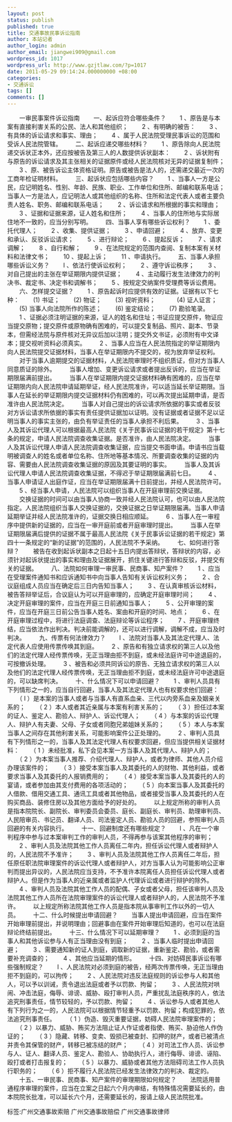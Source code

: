 ```yaml
---
layout: post
status: publish
published: true
title: 交通事故民事诉讼指南
author: 本站记者
author_login: admin
author_email: jiangwei909@gmail.com
wordpress_id: 1017
wordpress_url: http://www.gzjtlaw.com/?p=1017
date: 2011-05-29 09:14:24.000000000 +08:00
categories:
- 交通诉讼
tags: []
comments: []
---
```

　　一审民事案件诉讼指南 　　一、起诉应符合哪些条件？ 　　1 、原告是与本案有直接利害关系的公民、法人和其他组织； 　　2 、有明确的被告： 　　3 、有具体的诉讼请求和事实、理由； 　　4 、属于人民法院受理民事诉讼的范围和受诉人民法院管辖。 　　二、起诉应递交哪些材料？ 　　1 、原告除向人民法院递交诉状正本外，还应按被告及第三人的人数提供诉状副本： 　　2 、诉状附有与原告的诉讼请求及其主张相关的证据原件或经人民法院核对无异的证据复制件； 　　3 、原、被告诉讼主体资格证明。原告或被告是法人的，还需递交最近一次的工商年检证明材料。 　　三、起诉状应包括哪些内容？ 　　1 、当事人一方是公民，应记明姓名、性别、年龄、民族、职业、工作单位和住所、邮编和联系电话；当事人一方是法人，应记明法人或其他组织的名称、住所和法定代表人或者主要负责人姓名、职务、邮编和联系电话； 　　2 、诉讼请求和所根据的事实和理由； 　　3 、证据和证据来源，证人姓名和住所； 　　4 、当事人的住所地与实际居住地不一致的，应当分别写明。 　　四、当事人享有哪些诉讼权利？ 　　1 、委托代理人； 　　2 、收集、提供证据； 　　3 、申请回避； 　　4 、放弃、变更和承认、反驳诉讼请求； 　　5 、进行辩论； 　　6 、提起反诉； 　　7 、请求调解； 　　8 、自行和解； 　　9 、在法院规定的范围内查阅、复制本案有关材料和法律文书； 　　10 、提起上诉； 　　11 、申请执行。 　　五、当事人承担哪些诉讼义务？ 　　l 、依法行使诉讼权利； 　　2 、遵守诉讼秩序； 　　3 、对自己提出的主张在举证期限内提供证据； 　　4 、主动履行发生法律效力的判决书、裁定书、决定书和调解书； 　　5 、按规定交纳案件受理费等诉讼费用。 　　六、怎样提交证据？ 　　1 、原告起诉时应提供有效的证据。证据有以下七种： 　　(1) 书证； 　　(2) 物证； 　　(3) 视听资料； 　　　 (4) 证人证言； 　　(5) 当事人向法院所作的陈述； 　　(6) 鉴定结论； 　　(7) 勘验笔录。 　　1 、证据必须注明证据的来源，证人的姓名和住址；书证应提交原件，物证应当提交原物；提交原件或原物确有困难的，可以提交复制品、照片、副本、节录本，但需经法院与原件核对无异议后加以注明；提交外文书证，必须附有中文译本；提交视听资料必须真实。 　　2 、当事人应当在人民法院指定的举证期限内向人民法院提交证据材料，当事人在举证期限内不提交的，视为放弃举证权利。 　　对于当事人逾期提交的证据材料，人民法院审理时不组织质证，但对方当事人同意质证的除外。 　　当事人增加、变更诉讼请求或者提出反诉的，应当在举证期限届满前提出。 　　当事人在举证期限内提交证据材料确有困难的，应当在举证期限内向人民法院申请延期举证，经人民法院准许，可以适当延长举证期限。当事人在延长的举证期限内提交证据材料仍有困难的，可以再次提出延期申请，是否准许由人民法院决定。 　　当事人对自己提出的诉讼请求所依据的事实或者反驳对方诉讼请求所依据的事实有责任提供证据加以证明。没有证据或者证据不足以证明当事人的事实主张的，由负有举证责任的当事人承担不利后果。 　　3 、当事人及其诉讼代理人可以根据最高人民法院《关于民事诉讼证据的若干规定》第十七条的规定，申请人民法院调查收集证据。是否准许，由人民法院决定。 　　当事人及其诉讼代理人申请人民法院调查收集证据，应当提交书面申请。申请书应当载明被调查人的姓名或者单位名称、住所地等基本情况、所要调查收集的证据的内容、需要由人民法院调查收集证据的原因及其要证明的事实。 　　当事人及其诉讼代理人申请人民法院调查收集证据，不得迟于举证期限届满前七日。 　　4 、当事人申请证人出庭作证，应当在举证期限届满十日前提出，并经人民法院许可。 　　5 、经当事人申请，人民法院可以组织当事人在开庭审理前交换证据。 　　交换证据的时间可以由当事人协商一致并经人民法院认可，也可以由人民法院指定。人民法院组织当事人交换证据的，交换证据之日举证期限届满。当事人申请延期举证并经人民法院准许的，证据交换日相应顺延。 　　6 、当事人在一审程序中提供新的证据的，应当在一审开庭前或者开庭审理时提出。 　　当事人在举证期限届满后提供的证据不属于最高人民法院《关于民事诉讼证据的若干规定》第四十一条规定的&ldquo;新的证据&rdquo;的范围的，人民法院不予采纳。 　　七、如何进行答辩？ 　　被告在收到起诉状副本之日起十五日内提出答辩状，答辩状的内容，必须针对起诉状提出的事实和理由及证据展开，抓住关键进行答辩和反驳，并提交有关的证据。 　　八、法院如何审理一审民事、民商事、知产案件？ 　　1 、应当在受理案件通知书和应诉通知书中向当事人告知有关诉讼权利义务； 　　2 、合议庭组成人员应当在确定后三日内告知当事人； 　　3 、在认真审核诉讼材料，被告答辩举证后，合议庭认为可以开庭审理的，应确定开庭审理时间； 　　4 、决定开庭审理的案件，应当在开庭三日前通知当事人； 　　5 、公开审理的案件，应当在开庭三日前公告当事人姓名、案由和开庭的时间、地点； 　　6 、在开庭审理过程中，将进行法庭调查、法庭辩论等诉讼程序； 　　7 、开庭审理终结，应当依法作出判决。判决前能调解的，还可以进行调解，调解不成，应当及时判决。 　　九、传票有何法律效力？ 　　l 、法院对当事人及其法定代理人、法定代表人应使用传票传唤其到庭。 　　2 、原告和有独立请求权的第三人以及他们的法定代理人经传票传唤，无正当理由拒不到庭，或未经法庭许可中途退庭的，可按撤诉处理。 　　3 、被告和必须共同诉讼的原告、无独立请求权的第三人以及他们的法定代理人经传票传唤，无正当理由拒不到庭，或未经法庭许可中途退庭的，可以缺席判决。 　　十、什么情况下可以申请回避？ 　　1 、审判人员具有下列情形之一的，应当自行回避，当事人及其法定代理人也有权要求他们回避： 　　（ l ）是本案的当事人或者与当事人有直系血亲、三代以内旁系血亲及姻亲关系的； 　　（ 2 ）本人或者其近亲属与本案有利害关系的； 　　（ 3 ）担任过本案的证人、鉴定人、勘验人、辩护人、诉讼代理人； 　　（ 4 ）与本案的诉讼代理人、辩护人有夫妻、父母、子女或者同胞兄弟姐妹关系的； 　　（ 5 ）本人与本案当事人之间存在其他利害关系，可能影响案件公正处理的。 　　2 、审判人员具有下列情形之一的，当事人及其法定代理人有权要求回避，但应当提供相关证据材料： 　　（ 1 ）未经批准，私下会见本案一方当事人及其代理人、辩护人的； 　　（ 2 ）为本案当事人推荐、介绍代理人、辩护人，或者为律师、其他人员介绍办理该案件的； 　　（ 3 ）接受本案当事人及其委托的人的财物、其他利益，或者要求当事人及其委托的人报销费用的； 　　（ 4 ）接受本案当事人及其委托的人的宴请，或者参加由其支付费用的各项活动的； 　　（ 5 ）向本案当事人及其委托的人借款、借用交通工具、通讯工具或者其他物品，或者接受当事人及其委托的人在购买商品、装修住房以及其他方面给予的好处的。 　　以上规定所称的审判人员是指本院院长、副院长、审判委员会委员、庭长、副庭长、审判员、助理审判员、人民陪审员、书记员、翻译人员、司法鉴定人员、勘验人员的回避，参照审判人员回避的有关内容执行。 　　十一、回避制度还有哪些规定？ 　　l 、凡在一个审判程序中参与过本案审判工作的审判人员，不得再参与该案其他程序的审判； 　　2 、审判人员及法院其他工作人员离任二年内，担任诉讼代理人或者辩护人的，人民法院不予准许； 　　3 、审判人员及法院其他工作人员离任二年后，担任原任职法院审理案件的诉讼代理人或者辩护人，对方当事人认为可能影响公正审判而提出异议的，人民法院应当支持，不予准许本院离任人员担任诉讼代理人或者辩护人。但是作为当事人的近亲属或者监护人代理诉讼或者进行辩护的除外。 　　4 、审判人员及法院其他工作人员的配偶、子女或者父母，担任该审判人员及法院其他工作人员所在法院审理案件的诉讼代理人或者辩护人的，人民法院不予准许。 　　以上规定所称法院其他工作人员是指本院从事审判工作以外的一切人员。 　　十二、什么时候提出申请回避？ 　　当事人提出申请回避，应当在案件开始审理前提出，并说明理由；回避事由在案件开始审理后知道的，也可以在法庭辩论终结前提出。 　　十三、什么情况下可以延期审理？ 　　1 、必须到庭的当事人和其他诉讼参与人有正当理由没有到庭； 　　2 、当事人临时提出申请回避； 　　3 、需要通知新的证人到庭，调取新的证据，重新鉴定、勘验，或者需要补充调查的； 　　4 、其他应当延期的情形。 　　十四、对妨碍民事诉讼有哪些强制规定？ 　　l 、人民法院对必须到庭的被告，经两次传票传唤，无正当理由拒不到庭的，可以拘传； 　　2 、人民法院对违反法庭规则的诉讼参与人和其他人，可以予以训诫，责令退出法庭或者予以罚款、拘留； 　　3 、人民法院对哄闹、冲击法庭，侮辱、诽谤、威胁、殴打审判人员，严重扰乱法庭秩序的人，依法追究刑事责任，情节较轻的，予以罚款、拘留； 　　4 、诉讼参与人或者其他人有下列行为之一的，人民法院可以根据情节轻重予以罚款、拘留；构成犯罪的，依法追究刑事责任。 　　（ 1 ）伪造、毁灭重要证据，妨碍人民法院审理案件的； 　　（ 2 ）以暴力、威胁、贿买方法阻止证人作证或者指使、贿买、胁迫他人作伪证的； 　　（ 3 ）隐藏、转移、变卖、毁损已被查封、扣押的财产，或者已被清点并责令其保管的财产，转移已被冻结的财产； 　　（ 4 ）对司法工作人员、诉讼参与人、证人、翻译人员、鉴定人、勘验人、协助执行人，进行侮辱、诽谤、诬陷、殴打或者打击报复的； 　　（ 5 ）以暴力、威胁或者其他方法阻碍司法工作人员执行职务的； 　　（ 6 ）拒不履行人民法院已经发生法律效力的判决、裁定的。 　　十五、一审民事、民商事、知产案件的审理期限如何规定？ 　　法院适用普通程序审理的案件，应当在立案之日起六个月内审结，有特殊情况需要延长的，由本院院长批准，可以延长六个月，还需要延长的，报请上级人民法院批准。 标签:广州交通事故索赔 广州交通事故赔偿 广州交通事故律师
